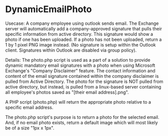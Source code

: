 # DynamicEmailPhoto

Usecase: A company employee using outlook sends email.   The Exchange server will automatically add a company-approved signature that pulls their specific information from active directory.  This signature would show a photo if one has been uploaded.  If a photo has not been uploaded, return a 1 by 1 pixel PNG image instead.  (No signature is setup within the Outlook client.  Signatures within Outlook are disabled via group policy).

Details: The photo.php script is used as a part of a solution to provide dynamic mandatory email signatures with a photo when using Microsoft Exchange's "Company Disclaimer" feature.  The contact information and content of the email signature contained within the company disclaimer is pulled from Active Directory.  The photo for the signature is NOT pulled from active directory, but instead, is pulled from a linux-based server containing all employee's photos saved as "[their email address].png".

A PHP script (photo.php) will return the appropriate photo relative to a specific email address.

The photo.php script's purpose is to return a photo for the selected email.  And, if no email photo exists, return a default image which will most likely be of a size "1px x 1px".
